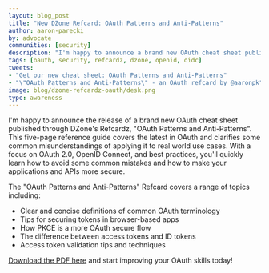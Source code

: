 ```yaml
---
layout: blog_post
title: "New DZone Refcard: OAuth Patterns and Anti-Patterns"
author: aaron-parecki
by: advocate
communities: [security]
description: "I'm happy to announce a brand new OAuth cheat sheet published through DZone's Refcardz!"
tags: [oauth, security, refcardz, dzone, openid, oidc]
tweets:
- "Get our new cheat sheet: OAuth Patterns and Anti-Patterns"
- "\"OAuth Patterns and Anti-Patterns\" - an OAuth refcard by @aaronpk"
image: blog/dzone-refcardz-oauth/desk.png
type: awareness
---
```


I'm happy to announce the release of a brand new OAuth cheat sheet published through DZone's Refcardz, "OAuth Patterns and Anti-Patterns". This five-page reference guide covers the latest in OAuth and clarifies some common misunderstandings of applying it to real world use cases. With a focus on OAuth 2.0, OpenID Connect, and best practices, you'll quickly learn how to avoid some common mistakes and how to make your applications and APIs more secure.

The "OAuth Patterns and Anti-Patterns" Refcard covers a range of topics including:

* Clear and concise definitions of common OAuth terminology
* Tips for securing tokens in browser-based apps
* How PKCE is a more OAuth secure flow
* The difference between access tokens and ID tokens
* Access token validation tips and techniques

[Download the PDF here](https://dzone.com/refcardz/oauth-patterns-and-anti-patterns) and start improving your OAuth skills today!
